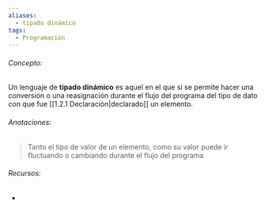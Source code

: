 ```yaml
---
aliases:
  - tipado dinámico
tags:
  - Programación
---
```

###### Concepto:

Un lenguaje de **tipado dinámico** es aquel en el que si se permite hacer una conversión o una reasignación durante el flujo del programa del tipo de dato con que fue [[1.2.1 Declaración|declarado]] un elemento. 

###### Anotaciones:

> Tanto el tipo de valor de un elemento, como su valor puede ir fluctuando o cambiando durante el flujo del programa

###### Recursos:

- 
